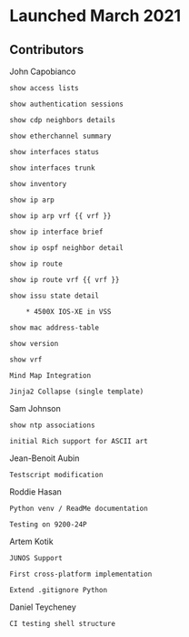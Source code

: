 # Launched March 2021 

## Contributors 

John Capobianco

    show access lists

    show authentication sessions

    show cdp neighbors details

    show etherchannel summary

    show interfaces status
    
    show interfaces trunk

    show inventory

    show ip arp

    show ip arp vrf {{ vrf }}

    show ip interface brief

    show ip ospf neighbor detail

    show ip route

    show ip route vrf {{ vrf }}

    show issu state detail

        * 4500X IOS-XE in VSS 

    show mac address-table

    show version

    show vrf
    
    Mind Map Integration

    Jinja2 Collapse (single template)

Sam Johnson

    show ntp associations 

    initial Rich support for ASCII art

Jean-Benoit Aubin

    Testscript modification

Roddie Hasan

    Python venv / ReadMe documentation
    
    Testing on 9200-24P

Artem Kotik

    JUNOS Support 

    First cross-platform implementation
    
    Extend .gitignore Python
    
Daniel Teycheney

    CI testing shell structure
